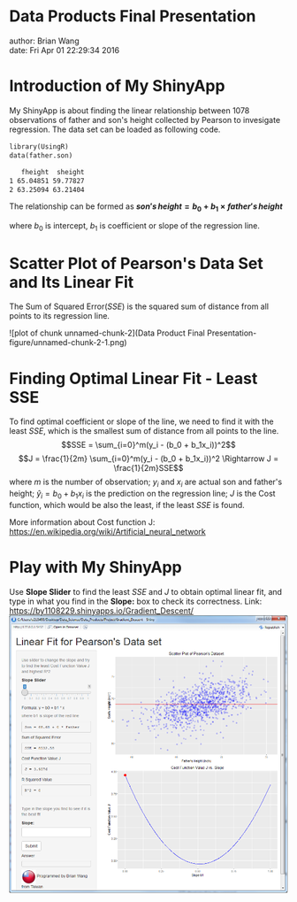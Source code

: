 Data Products Final Presentation
========================================================
author: Brian Wang              
date: Fri Apr 01 22:29:34 2016

Introduction of My ShinyApp
========================================================

My ShinyApp is about finding the linear relationship between 1078 observations of father and son's height collected by Pearson to invesigate regression. The data set can be loaded as following code.

    library(UsingR)
    data(father.son)


```
   fheight  sheight
1 65.04851 59.77827
2 63.25094 63.21404
```
The relationship can be formed as **$son's\,height = b_0 + b_1 \times father's\,height$**

where $b_0$ is intercept, $b_1$ is coefficient or slope of the regression line.

Scatter Plot of Pearson's Data Set and Its Linear Fit
========================================================

The Sum of Squared Error($SSE$) is the squared sum of distance from all points to its regression line.

![plot of chunk unnamed-chunk-2](Data Product Final Presentation-figure/unnamed-chunk-2-1.png)

Finding Optimal Linear Fit - Least SSE
========================================================

To find optimal coefficient or slope of the line, we need to find it with the least $SSE$, which is the smallest sum of distance from all points to the line.
$$SSE = \sum_{i=0}^m(y_i - (b_0 + b_1x_i))^2$$
$$J = \frac{1}{2m} \sum_{i=0}^m(y_i - (b_0 + b_1x_i))^2 \Rightarrow J = \frac{1}{2m}SSE$$
where $m$ is the number of observation; $y_i$ and $x_i$ are actual son and father's height; $\hat y_i = b_0 + b_1x_i$ is the prediction on the regression line; $J$ is the Cost function, which would be also the least, if the least $SSE$ is found. 

More information about Cost function J: https://en.wikipedia.org/wiki/Artificial_neural_network

Play with My ShinyApp
========================================================

Use **Slope Slider** to find the least $SSE$ and $J$ to obtain optimal linear fit, and type in what you find in the **Slope:** box to check its correctness.
Link: https://by1108229.shinyapps.io/Gradient_Descent/
![](dataproduct.png)


